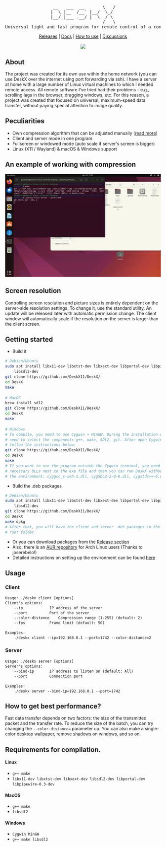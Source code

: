 <div align="center"><pre align="center">
 __   ___  __       \   /
|  \ |__  /__` |__/  \_/ 
|__/ |___ .__/ |  \  / \ 
                    /   \
Universal light and fast program for remote control of a computer
</pre></div>
<p align="center">
	<a href="https://github.com/DeskX11/DeskX/releases">Releases</a> | 
	<a href="./docs/">Docs</a> | 
	<a href="./docs/howtouse.md">How to use</a> | 
	<a href="https://github.com/DeskX11/DeskX/discussions/categories/general">Discussions</a>
<p>
<p align="center">
	<a align="center" href="https://github.com/DeskX11/DeskX/actions/workflows/build.yml">
		<img align="center" src="https://github.com/DeskX11/DeskX/actions/workflows/build.yml/badge.svg">
	</a>
</p>

## About
The project was created for its own use within the home network (you can use DeskX over the internet using port forwarding via ssh). I have a server at home with a large number of Linux virtual machines to which I needed remote access. All remote software I've tried had their problems - e.g., scrolling lags in the browser, dragging windows, etc. For this reason, a project was created that focused on universal, maximum-speed data transfer, without paying special attention to image quality.

## Peculiarities
* Own compression algorithm that can be adjusted manually (<a href="/docs/codec.md">read more</a>)
* Client and server mode in one program
* Fullscreen or windowed mode (auto scale if server's screen is bigger)
* Linux (X11 / Wayland) & macOS & Windows support

## An example of working with compression
<p align="center"><img src="/docs/imgs/example.png"></p>

## Screen resolution
Controlling screen resolution and picture sizes is entirely dependent on the server-side resolution settings. To change it, use the standard utility. An update will be released later with automatic permission change. The client window will automatically scale if the resolution on the server is larger than the client screen.

## Getting started
* Build it
```bash
# Debian/Ubuntu
sudo apt install libx11-dev libxtst-dev libxext-dev libportal-dev libpipewire-0.3-dev \
	libsdl2-dev
git clone https://github.com/DeskX11/DeskX/
cd DeskX
make

# MacOS
brew install sdl2
git clone https://github.com/DeskX11/DeskX/
cd DeskX
make

# Windows
# To compile, you need to use Cygwin + MinGW. During the installation of Cygwin, you
# need to select the components g++, make, SDL2, git. After open Cygwin terminal and
# follow the instructions below:
git clone https://github.com/DeskX11/DeskX/
cd DeskX
make
# If you want to use the program outside the Cygwin terminal, you need to put the 
# necessary DLLs next to the exe file and then you can run DeskX without being tied to 
# the environment: cyggcc_s-seh-1.dll, cygSDL2-2-0-0.dll, cygstdc++-6.dll, cygwin1.dll
```

* Build the .deb packages
```bash
# Debian/Ubuntu
sudo apt install libx11-dev libxtst-dev libxext-dev libportal-dev libpipewire-0.3-dev \
	libsdl2-dev
git clone https://github.com/DeskX11/DeskX/
cd DeskX
make dpkg
# After that, you will have the client and server .deb packages in the project's
# root folder.
```
* Or you can download packages from the <a href="https://github.com/DeskX11/DeskX/releases">Release section</a>
* Also, there is an <a href="https://aur.archlinux.org/packages/deskx-git/">AUR repository</a> for Arch Linux users (Thanks to joserebelo!)
* Detailed instructions on setting up the environment can be found <a href="./docs/howtouse.md">here</a>

## Usage
### Client
```
Usage: ./deskx client [options]
Client's options:
	--ip			IP address of the server
	--port			Port of the server
	--color-distance	Compression range (1-255) (default: 2)
	--fps			Frame limit (default: 50)

Examples:
	./deskx client --ip=192.168.0.1 --port=1742 --color-distance=2
```
### Server
```
Usage: ./deskx server [options]
Server's options:
	--bind-ip		IP address to listen on (default: All)
	--port			Connection port

Examples:
	./deskx server --bind-ip=192.168.0.1 --port=1742
```

## How to get best performance?
Fast data transfer depends on two factors: the size of the transmitted packet and the transfer rate. To reduce the size of the batch, you can try changing the `--color-distance=` parameter up. You can also make a single-color desktop wallpaper, remove shadows on windows, and so on.

## Requirements for compilation.
#### Linux
* `g++ make`
* `libx11-dev libxtst-dev libxext-dev libsdl2-dev libportal-dev libpipewire-0.3-dev`

#### MacOS
* `g++ make`
* `libsdl2`

#### Windows
* `Cygwin MinGW`
* `g++ make libsdl2`